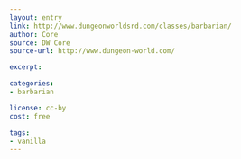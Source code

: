 ```yaml
---
layout: entry
link: http://www.dungeonworldsrd.com/classes/barbarian/
author: Core
source: DW Core
source-url: http://www.dungeon-world.com/

excerpt:

categories:
- barbarian

license: cc-by
cost: free

tags:
- vanilla
---
```

